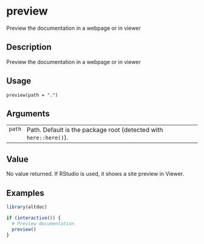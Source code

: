 
# preview

Preview the documentation in a webpage or in viewer

## Description

Preview the documentation in a webpage or in viewer

## Usage

<pre><code class='language-R'>preview(path = ".")
</code></pre>

## Arguments

<table>
<tr>
<td style="white-space: nowrap; font-family: monospace; vertical-align: top">
<code id="preview_:_path">path</code>
</td>
<td>
Path. Default is the package root (detected with
<code>here::here()</code>).
</td>
</tr>
</table>

## Value

No value returned. If RStudio is used, it shows a site preview in
Viewer.

## Examples

``` r
library(altdoc)

if (interactive()) {
  # Preview documentation
  preview()
}
```
